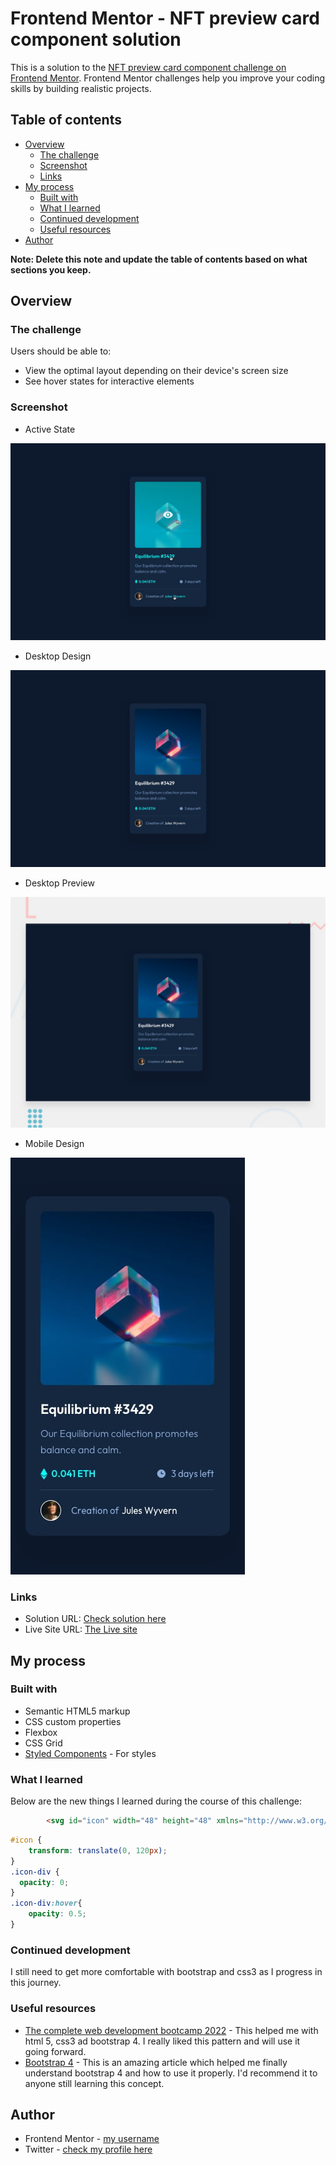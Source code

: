 # Frontend Mentor - NFT preview card component solution

This is a solution to the [NFT preview card component challenge on Frontend Mentor](https://www.frontendmentor.io/challenges/nft-preview-card-component-SbdUL_w0U). Frontend Mentor challenges help you improve your coding skills by building realistic projects. 

## Table of contents

- [Overview](#overview)
  - [The challenge](#the-challenge)
  - [Screenshot](#screenshot)
  - [Links](#links)
- [My process](#my-process)
  - [Built with](#built-with)
  - [What I learned](#what-i-learned)
  - [Continued development](#continued-development)
  - [Useful resources](#useful-resources)
- [Author](#author)


**Note: Delete this note and update the table of contents based on what sections you keep.**

## Overview

### The challenge

Users should be able to:

- View the optimal layout depending on their device's screen size
- See hover states for interactive elements

### Screenshot

- Active State

![image](https://github.com/rereloluwavictor2001/NFT-preview-card-/blob/main/design/active-states.jpg)


- Desktop Design

![image](https://github.com/rereloluwavictor2001/NFT-preview-card-/blob/main/design/desktop-design.jpg)


- Desktop Preview

![image](https://github.com/rereloluwavictor2001/NFT-preview-card-/blob/main/design/desktop-preview.jpg)


- Mobile Design

![image](https://github.com/rereloluwavictor2001/NFT-preview-card-/blob/main/design/mobile-design.jpg)
### Links

- Solution URL: [Check solution here](https://github.com/rereloluwavictor2001/NFT-preview-card-)
- Live Site URL: [The Live site](https://rereloluwavictor2001.github.io/NFT-preview-card-/)

## My process

### Built with

- Semantic HTML5 markup
- CSS custom properties
- Flexbox
- CSS Grid
- [Styled Components](https://styled-components.com/) - For styles


### What I learned

Below are the new things I learned during the course of this challenge:

```html
        <svg id="icon" width="48" height="48" xmlns="http://www.w3.org/2000/svg"><g fill="none" fill-rule="evenodd"><path d="M0 0h48v48H0z"/><path d="M24 9C14 9 5.46 15.22 2 24c3.46 8.78 12 15 22 15 10.01 0 18.54-6.22 22-15-3.46-8.78-11.99-15-22-15Zm0 25c-5.52 0-10-4.48-10-10s4.48-10 10-10 10 4.48 10 10-4.48 10-10 10Zm0-16c-3.31 0-6 2.69-6 6s2.69 6 6 6 6-2.69 6-6-2.69-6-6-6Z" fill="#FFF" fill-rule="nonzero"/></g></svg>

```
```css
#icon {
    transform: translate(0, 120px);
}
.icon-div {
  opacity: 0;
}
.icon-div:hover{
    opacity: 0.5;
}
```

### Continued development

I still need to get more comfortable with bootstrap and css3 as I progress in this journey. 


### Useful resources

- [The complete web development bootcamp 2022](https://www.udemy.com/course/the-complete-web-development-bootcamp/learn/lecture/12374120?start=0#search) - This helped me with html 5, css3 ad bootstrap 4. I really liked this pattern and will use it going forward.
- [Bootstrap 4](https://www.getbootstrap.com) - This is an amazing article which helped me finally understand bootstrap 4 and how to use it properly. I'd recommend it to anyone still learning this concept.


## Author

- Frontend Mentor - [my username](https://www.frontendmentor.io/profile/rereloluwavictor2001)
- Twitter - [check my profile here](https://www.twitter.com/rereloluwaalimi)




